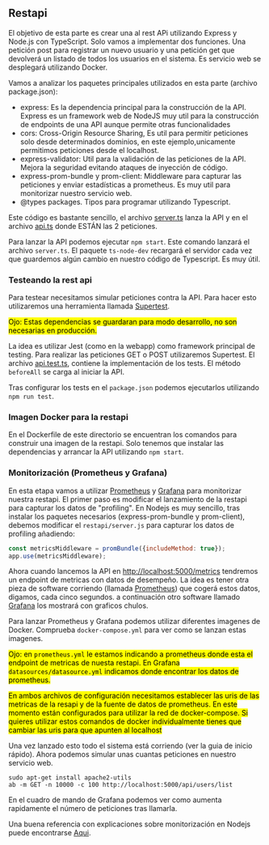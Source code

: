 ## Restapi

El objetivo de esta parte es crear una al rest APi utilizando Express y Node.js con TypeScript. Solo vamos a implementar dos funciones. Una petición post para registrar un nuevo usuario y una petición get que devolverá un listado de todos los usuarios en el sistema. Es servicio web se desplegará utilizando Docker.

Vamos a analizar los paquetes principales utilizados en esta parte (archivo package.json):
- express: Es la dependencia principal para la construcción de la API. Express es un framework web de NodeJS muy util para la construcción de endpoints de una API aunque permite otras funcionalidades
- cors: Cross-Origin Resource Sharing, Es util para permitir peticiones solo desde determinados dominios, en este ejemplo,unicamente permitimos peticiones desde el localhost.
- express-validator: Util para la validación de las peticiones de la API. Mejora la seguridad evitando ataques de inyección de código.    
- express-prom-bundle y prom-client: Middleware para capturar las peticiones y enviar estadísticas a prometheus. Es muy util para monitorizar nuestro servicio web.
- @types packages. Tipos para programar utilizando Typescript.
     
Este código es bastante sencillo, el archivo [server.ts](server.ts) lanza la API y en el archivo [api.ts](handlers/SellerHandler.ts) donde ESTÁN las 2 peticiones. 

Para lanzar la API podemos ejecutar `npm start`. Este comando lanzará el archivo `server.ts`. El paquete `ts-node-dev` recargará el servidor cada vez que guardemos algún cambio en nuestro código de Typescript. Es muy útil.

### Testeando la rest api
Para testear necesitamos simular peticiones contra la API. Para hacer esto utilizaremos una herramienta llamada [Supertest](https://www.npmjs.com/package/supertest).

<mark>Ojo: Estas dependencias se guardaran para modo desarrollo, no son necesarias en producción.</mark>

La idea es utilizar Jest (como en la webapp) como framework principal de testing. Para realizar las peticiones GET o POST utilizaremos Supertest. El archivo [api.test.ts](tests/api.test.ts), contiene la implementación de los tests. El método `beforeAll` se carga al iniciar la API.

Tras configurar los tests en el `package.json` podemos ejecutarlos utilizando `npm run test`.

### Imagen Docker para la restapi
En el Dockerfile de este directorio se encuentran los comandos para construir una imagen de la restapi. Solo tenemos que instalar las dependencias y arrancar la API utilizando `npm start`.

### Monitorización (Prometheus y Grafana)
En esta etapa vamos a utilizar [Prometheus](https://prometheus.io/) y [Grafana](https://grafana.com/) para monitorizar nuestra restapi. El primer paso es modificar el lanzamiento de la restapi para capturar los datos de "profiling". En Nodejs es muy sencillo, tras instalar los paquetes necesarios (express-prom-bundle y prom-client), debemos modificar el `restapi/server.js` para capturar los datos de profiling añadiendo:
```javascript
const metricsMiddleware = promBundle({includeMethod: true});
app.use(metricsMiddleware);
```
Ahora cuando lancemos la API en [http://localhost:5000/metrics](http://localhost:5000/metrics) tendremos un endpoint de metricas con datos de desempeño. La idea es tener otra pieza de software corriendo (llamada [Prometheus](https://prometheus.io/)) que cogerá estos datos, digamos, cada cinco segundos. a continuación otro software llamado [Grafana](https://grafana.com/) los mostrará con graficos chulos.

Para lanzar Prometheus y Grafana podemos utilizar diferentes imagenes de Docker. Comprueba `docker-compose.yml` para ver como se lanzan estas imagenes. 

<mark>Ojo: en `prometheus.yml` le estamos indicando a prometheus donde esta el endpoint de metricas de nuesta restapi. En Grafana `datasources/datasource.yml` indicamos donde encontrar los datos de prometheus.</mark>

<mark>En ambos archivos de configuración necesitamos establecer las uris de las metricas de la resapi y de la fuente de datos de prometheus. En este momento están configurados para utilizar la red de docker-compose.  Si quieres utilizar estos comandos de docker individualmente tienes que cambiar las uris para que apunten al localhost</mark>

Una vez lanzado esto todo el sistema está corriendo (ver la guia de inicio rápido). Ahora podemos simular unas cuantas peticiones en nuestro servicio web.

```
sudo apt-get install apache2-utils
ab -m GET -n 10000 -c 100 http://localhost:5000/api/users/list
```

En el cuadro de mando de Grafana podemos ver como aumenta rapidamente el número de peticiones tras llamarla.

Una buena referencia con explicaciones sobre monitorización en Nodejs puede encontrarse [Aqui](https://github.com/coder-society/nodejs-application-monitoring-with-prometheus-and-grafana).

